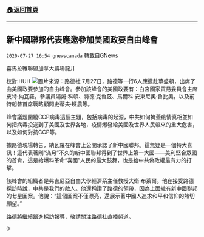 ###  [:house:返回首頁](https://github.com/ourhimalayas/txt)
---

## 新中國聯邦代表應邀參加美國政要自由峰會
`2020-07-27 16:54 gnewscanada` [轉載自GNews](https://gnews.org/zh-hant/277751/)

喜馬拉雅聯盟加拿大農場龍井

校對:HUH
![](https://s3.amazonaws.com/gnews-media-offload/wp-content/uploads/2020/07/27165040/image-85.png)圖片來源：路德社
7月27日，路德等一行6人應邀赴華盛頓，出席了由美國政要參加的自由峰會。參加該峰會的美國政要有：白宮國家貿易委員會主席皮特·納瓦羅，參議員湯姆·科頓、特德·克魯茲、馬爾科·安東尼奧·魯比奧，以及前特朗普首席戰略顧問史蒂夫·班農等。

峰會議題圍繞CCP病毒這個主題，包括病毒的起源，中共如何掩蓋疫情真相並如何把病毒投送到了美國及世界各地，疫情爆發給美國及世界人民帶來的重大危害，以及如何對抗CCP等。

據路德現場轉告，納瓦羅在峰會上公開承認了新中國聯邦。這無疑是一個特大喜訊！這代表著剛“滿月”不久的新中國聯邦得到了世界上第一大國——美利堅合眾國的首肯，這是給爆料革命“喜國”人民的最大鼓舞，也是給中共偽政權最有力的打擊。

該峰會的組織者是弗吉尼亞自由大學經濟系主任教授大衛·布萊爾。他在接受路德採訪時說，中共是我們的敵人。他還稱讚了路德的領帶，因為上面織有新中國聯邦的七星圖案。他說：“這個圖案不僅漂亮，還展示著中國人追求和平和信仰的熱切願望。”

路德將繼續跟進採訪報導，敬請關注路德社直播頻道。

0
